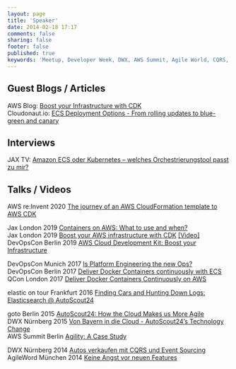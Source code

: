 ```yaml
---
layout: page
title: 'Speaker'
date: 2014-02-18 17:17
comments: false
sharing: false
footer: false
published: true
keywords: 'Meetup, Developer Week, DWX, AWS Summit, Agile World, CQRS, Event Sourcing, AutoScout24, Scout24, RIO'
---
```


## Guest Blogs / Articles

AWS Blog: [Boost your Infrastructure with CDK](https://aws.amazon.com/blogs/aws/boost-your-infrastructure-with-cdk/)  
Cloudonaut.io: [ECS Deployment Options - From rolling updates to blue-green and canary](https://cloudonaut.io/ecs-deployment-options/)  

## Interviews

JAX TV: [Amazon ECS oder Kubernetes – welches Orchestrierungstool passt zu mir?](https://www.youtube.com/watch?v=RcYD5smvdQA)

## Talks / Videos

AWS re:Invent 2020 [The journey of an AWS CloudFormation template to AWS CDK](https://www.youtube.com/watch?v=c5g8bIoKr0g)

Jax London 2019 [Containers on AWS: What to use and when?](https://devops.jaxlondon.com/docker-kubernetes/containers-on-aws-what-to-use-and-when/)  
Jax London 2019 [Boost your AWS infrastructure with CDK](https://devops.jaxlondon.com/cloud-platforms/boost-your-aws-infrastructure/) [[Video]](https://www.youtube.com/watch?v=a00oRzbOfqo)  
DevOpsCon Berlin 2019 [AWS Cloud Development Kit: Boost your Infrastructure](https://devopscon.io/cloud-platforms-serverless/aws-cloud-development-kit-boost-your-infrastructure/)

DevOpsCon Munich 2017 [Is Platform Engineering the new Ops?](https://devopscon.io/business-company-culture/is-platform-engineering-the-new-ops/)  
DevOpsCon Berlin 2017 [Deliver Docker Containers continuously with ECS](https://devopscon.io/kubernetes-ecosystem/deliver-docker-containers-continuously-with-ecs/)  
QCon London 2017 [Deliver Docker Containers Continuously on AWS](https://www.infoq.com/presentations/docker-ecs-aws/)

elastic on tour Frankfurt 2016 [Finding Cars and Hunting Down Logs: Elasticsearch @ AutoScout24](https://www.elastic.co/elasticon/tour/2016/frankfurt-en)

goto Berlin 2015 [AutoScout24: How the Cloud Makes us More Agile](http://gotocon.com/berlin-2015/presentation/AutoScout24:%20How%20the%20Cloud%20Makes%20us%20More%20Agile)  
DWX Nürnberg 2015 [Von Bayern in die Cloud - AutoScout24’s Technology Change](http://www.developer-week.de/Programm/Veranstaltung/%28event%29/18452)  
AWS Summit Berlin [Agility: A Case Study](http://aws.amazon.com/summits/berlin/sessions/)

DWX Nürnberg 2014 [Autos verkaufen mit CQRS und Event Sourcing](http://www.developer-week.de/Programm/Veranstaltung/%28event%29/14271)  
AgileWord München 2014 [Keine Angst vor neuen Features](http://www.agileworld.de)

<!-- <iframe src="http://www.slideshare.net/slideshow/embed_code/55900826" width="476" height="400" frameborder="0" marginwidth="0" marginheight="0" scrolling="no"></iframe> -->
<!-- <iframe src="http://www.slideshare.net/slideshow/embed_code/36537693" width="476" height="400" frameborder="0" marginwidth="0" marginheight="0" scrolling="no"></iframe> -->
